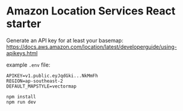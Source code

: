 # Amazon Location Services React starter

Generate an API key for at least your basemap: https://docs.aws.amazon.com/location/latest/developerguide/using-apikeys.html 

example `.env` file:

```
APIKEY=v1.public.eyJqdGki...NkMmFh
REGION=ap-southeast-2
DEFAULT_MAPSTYLE=vectormap
```

```
npm install
npm run dev

```
